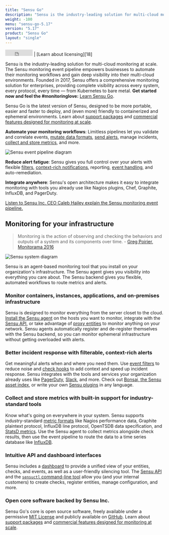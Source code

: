 ```yaml
---
title: "Sensu Go"
description: "Sensu is the industry-leading solution for multi-cloud monitoring at scale. The Sensu monitoring event pipeline empowers businesses to automate their monitoring workflows and gain deep visibility into their multi-cloud environments. Built by operators and for operators, open source is at the heart of the Sensu product and company, with an active, thriving community of contributors."
weight: -100
menu: "sensu-go-5.17"
version: "5.17"
product: "Sensu Go"
layout: "single"
---
```


<iframe src="https://ghbtns.com/github-btn.html?user=sensu&repo=sensu-go&type=star&count=true" frameborder="0" scrolling="0" width="87px" height="20px"></iframe> | [Learn about licensing][18]

Sensu is the industry-leading solution for multi-cloud monitoring at scale.
The Sensu monitoring event pipeline empowers businesses to automate their monitoring workflows and gain deep visibility into their multi-cloud environments.
Founded in 2017, Sensu offers a comprehensive monitoring solution for enterprises, providing complete visibility across every system, every protocol, every time — from Kubernetes to bare metal.
**Get started now and feel the #monitoringlove:** [Learn Sensu Go][1].

Sensu Go is the latest version of Sensu, designed to be more portable, easier and faster to deploy, and (even more) friendly to containerized and ephemeral environments.
Learn about [support packages](https://sensu.io/support) and [commercial features designed for monitoring at scale][18].

**Automate your monitoring workflows**: Limitless pipelines let you validate and correlate events, [mutate data formats][10], [send alerts][11], manage incidents, [collect and store metrics][12], and more.

<img alt="Sensu event pipeline diagram" title="Sensu lets you take monitoring events from your system and use pipelines to take the right action for your workflow." src="/images/pipeline-ce.png">
<!-- Diagram source: https://www.lucidchart.com/documents/edit/84ff2574-4290-49dc-88e0-18b15ba373ec -->

**Reduce alert fatigue**: Sensu gives you full control over your alerts with flexible [filters][8], [context-rich notifications][19], reporting, [event handling][17], and auto-remediation.

**Integrate anywhere**: Sensu's open architecture makes it easy to integrate monitoring with tools you already use like Nagios plugins, Chef, Graphite, InfluxDB, and PagerDuty.

<i class="fa fa-youtube-play" aria-hidden="true"></i> <a target="_blank" href="https://www.youtube.com/watch?v=jUW4rAqazwA">Listen to Sensu Inc. CEO Caleb Hailey explain the Sensu monitoring event pipeline.</a>

## Monitoring for your infrastructure

> Monitoring is the action of observing and checking the behaviors and outputs of a system and its components over time. - [Greg Poirier, Monitorama 2016](https://vimeo.com/173610062)

<img alt="Sensu system diagram" src="/images/system-ce.png">
<!-- Diagram source: https://www.lucidchart.com/documents/edit/edb92c4b-101c-4c3f-89ec-a00c889a6b05 -->

Sensu is an agent-based monitoring tool that you install on your organization's infrastructure.
The Sensu agent gives you visibility into everything you care about.
The Sensu backend gives you flexible, automated workflows to route metrics and alerts.

### Monitor containers, instances, applications, and on-premises infrastructure

Sensu is designed to monitor everything from the server closet to the cloud.
[Install the Sensu agent][6] on the hosts you want to monitor, integrate with the [Sensu API][13], or take advantage of [proxy entities][7] to monitor anything on your network.
Sensu agents automatically register and de-register themselves with the Sensu backend, so you can monitor ephemeral infrastructure without getting overloaded with alerts.

### Better incident response with filterable, context-rich alerts

Get meaningful alerts when and where you need them.
Use [event filters][8] to reduce noise and [check hooks][9] to add context and speed up incident response.
Sensu integrates with the tools and services your organization already uses like [PagerDuty][21], [Slack][19], and more.
Check out [Bonsai, the Sensu asset index][20], or write your own [Sensu plugins][3] in any language.

### Collect and store metrics with built-in support for industry-standard tools

Know what's going on everywhere in your system.
Sensu supports industry-standard [metric formats][10] like Nagios performance data, Graphite plaintext protocol, InfluxDB line protocol, OpenTSDB data specification, and [StatsD metrics][14].
Use the Sensu agent to collect metrics alongside check results, then use the event pipeline to route the data to a time series database like [InfluxDB][2].

### Intuitive API and dashboard interfaces

Sensu includes a [dashboard][15] to provide a unified view of your entities, checks, and events, as well as a user-friendly silencing tool.
The [Sensu API][13] and the [`sensuctl` command-line tool][16] allow you (and your internal customers) to create checks, register entities, manage configuration, and more.

### Open core software backed by Sensu Inc.

Sensu Go's core is open source software, freely available under a permissive [MIT License][4] and publicly available on [GitHub][5].
Learn about [support packages](https://sensu.io/support) and [commercial features designed for monitoring at scale][18].

[1]: getting-started/get-started/
[2]: https://www.influxdata.com/
[3]: https://docs.sensu.io/plugins/latest/reference/
[4]: https://www.github.com/sensu/sensu-go/blob/master/LICENSE/
[5]: https://www.github.com/sensu/sensu-go/
[6]: installation/install-sensu#install-sensu-agents
[7]: guides/monitor-external-resources/
[8]: reference/filters/
[9]: reference/hooks/
[10]: guides/extract-metrics-with-checks/
[11]: guides/send-slack-alerts/
[12]: guides/influx-db-metric-handler/
[13]: api/overview/
[14]: guides/aggregate-metrics-statsd/
[15]: dashboard/overview/
[16]: sensuctl/reference/
[17]: reference/handlers/
[18]: getting-started/enterprise/
[19]: https://bonsai.sensu.io/assets/sensu/sensu-slack-handler/
[20]: https://bonsai.sensu.io/
[21]: https://bonsai.sensu.io/assets/sensu/sensu-pagerduty-handler/
